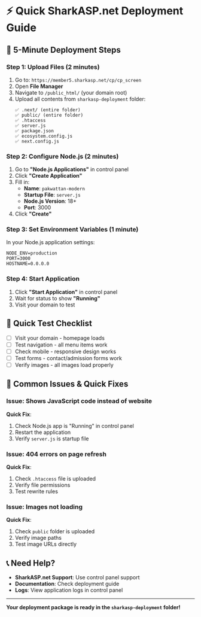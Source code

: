# ⚡ Quick SharkASP.net Deployment Guide

## 🚀 **5-Minute Deployment Steps**

### **Step 1: Upload Files (2 minutes)**
1. Go to: `https://member5.sharkasp.net/cp/cp_screen`
2. Open **File Manager**
3. Navigate to `/public_html/` (your domain root)
4. Upload all contents from `sharkasp-deployment` folder:
   ```
   ✅ .next/ (entire folder)
   ✅ public/ (entire folder)
   ✅ .htaccess
   ✅ server.js
   ✅ package.json
   ✅ ecosystem.config.js
   ✅ next.config.js
   ```

### **Step 2: Configure Node.js (2 minutes)**
1. Go to **"Node.js Applications"** in control panel
2. Click **"Create Application"**
3. Fill in:
   - **Name**: `pakwattan-modern`
   - **Startup File**: `server.js`
   - **Node.js Version**: 18+
   - **Port**: 3000
4. Click **"Create"**

### **Step 3: Set Environment Variables (1 minute)**
In your Node.js application settings:
```
NODE_ENV=production
PORT=3000
HOSTNAME=0.0.0.0
```

### **Step 4: Start Application**
1. Click **"Start Application"** in control panel
2. Wait for status to show **"Running"**
3. Visit your domain to test

## 🧪 **Quick Test Checklist**

- [ ] Visit your domain - homepage loads
- [ ] Test navigation - all menu items work
- [ ] Check mobile - responsive design works
- [ ] Test forms - contact/admission forms work
- [ ] Verify images - all images load properly

## 🚨 **Common Issues & Quick Fixes**

### **Issue: Shows JavaScript code instead of website**
**Quick Fix**: 
1. Check Node.js app is "Running" in control panel
2. Restart the application
3. Verify `server.js` is startup file

### **Issue: 404 errors on page refresh**
**Quick Fix**:
1. Check `.htaccess` file is uploaded
2. Verify file permissions
3. Test rewrite rules

### **Issue: Images not loading**
**Quick Fix**:
1. Check `public` folder is uploaded
2. Verify image paths
3. Test image URLs directly

## 📞 **Need Help?**

- **SharkASP.net Support**: Use control panel support
- **Documentation**: Check deployment guide
- **Logs**: View application logs in control panel

---

**Your deployment package is ready in the `sharkasp-deployment` folder!**
